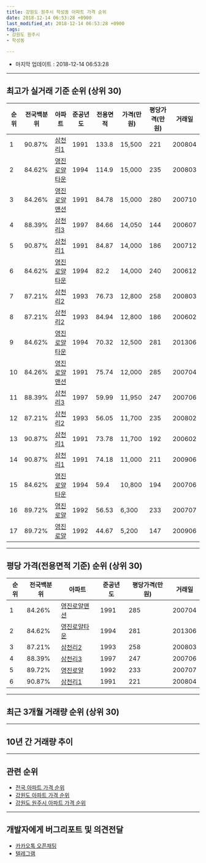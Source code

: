 ```yaml
---
title: 강원도 원주시 학성동 아파트 가격 순위
date: 2018-12-14 06:53:28 +0900
last_modified_at: 2018-12-14 06:53:28 +0900
tags:
- 강원도 원주시
- 학성동

---
```


* 마지막 업데이트 : 2018-12-14 06:53:28

---

## 최고가 실거래 기준 순위 (상위 30)


|순위|전국백분위|아파트|준공년도|전용면적|가격(만원)|평당가격(만원)|거래일|
|---|---|---|---|---|---|---|---|
|1|90.87%|[삼천리1](https://search.naver.com/search.naver?query=%EA%B0%95%EC%9B%90%EB%8F%84+%EC%9B%90%EC%A3%BC%EC%8B%9C+%ED%95%99%EC%84%B1%EB%8F%99+%EC%82%BC%EC%B2%9C%EB%A6%AC1)|1991|133.8|15,500|221|200804|
|2|84.62%|[영진로얄타운](https://search.naver.com/search.naver?query=%EA%B0%95%EC%9B%90%EB%8F%84+%EC%9B%90%EC%A3%BC%EC%8B%9C+%ED%95%99%EC%84%B1%EB%8F%99+%EC%98%81%EC%A7%84%EB%A1%9C%EC%96%84%ED%83%80%EC%9A%B4)|1994|114.9|15,000|235|200803|
|3|84.26%|[영진로얄맨션](https://search.naver.com/search.naver?query=%EA%B0%95%EC%9B%90%EB%8F%84+%EC%9B%90%EC%A3%BC%EC%8B%9C+%ED%95%99%EC%84%B1%EB%8F%99+%EC%98%81%EC%A7%84%EB%A1%9C%EC%96%84%EB%A7%A8%EC%85%98)|1991|84.78|15,000|280|200710|
|4|88.39%|[삼천리3](https://search.naver.com/search.naver?query=%EA%B0%95%EC%9B%90%EB%8F%84+%EC%9B%90%EC%A3%BC%EC%8B%9C+%ED%95%99%EC%84%B1%EB%8F%99+%EC%82%BC%EC%B2%9C%EB%A6%AC3)|1997|84.66|14,050|144|200607|
|5|90.87%|[삼천리1](https://search.naver.com/search.naver?query=%EA%B0%95%EC%9B%90%EB%8F%84+%EC%9B%90%EC%A3%BC%EC%8B%9C+%ED%95%99%EC%84%B1%EB%8F%99+%EC%82%BC%EC%B2%9C%EB%A6%AC1)|1991|84.87|14,000|186|200712|
|6|84.62%|[영진로얄타운](https://search.naver.com/search.naver?query=%EA%B0%95%EC%9B%90%EB%8F%84+%EC%9B%90%EC%A3%BC%EC%8B%9C+%ED%95%99%EC%84%B1%EB%8F%99+%EC%98%81%EC%A7%84%EB%A1%9C%EC%96%84%ED%83%80%EC%9A%B4)|1994|82.2|14,000|240|200612|
|7|87.21%|[삼천리2](https://search.naver.com/search.naver?query=%EA%B0%95%EC%9B%90%EB%8F%84+%EC%9B%90%EC%A3%BC%EC%8B%9C+%ED%95%99%EC%84%B1%EB%8F%99+%EC%82%BC%EC%B2%9C%EB%A6%AC2)|1993|76.73|12,800|258|200803|
|8|87.21%|[삼천리2](https://search.naver.com/search.naver?query=%EA%B0%95%EC%9B%90%EB%8F%84+%EC%9B%90%EC%A3%BC%EC%8B%9C+%ED%95%99%EC%84%B1%EB%8F%99+%EC%82%BC%EC%B2%9C%EB%A6%AC2)|1993|84.94|12,800|186|200602|
|9|84.62%|[영진로얄타운](https://search.naver.com/search.naver?query=%EA%B0%95%EC%9B%90%EB%8F%84+%EC%9B%90%EC%A3%BC%EC%8B%9C+%ED%95%99%EC%84%B1%EB%8F%99+%EC%98%81%EC%A7%84%EB%A1%9C%EC%96%84%ED%83%80%EC%9A%B4)|1994|70.32|12,500|281|201306|
|10|84.26%|[영진로얄맨션](https://search.naver.com/search.naver?query=%EA%B0%95%EC%9B%90%EB%8F%84+%EC%9B%90%EC%A3%BC%EC%8B%9C+%ED%95%99%EC%84%B1%EB%8F%99+%EC%98%81%EC%A7%84%EB%A1%9C%EC%96%84%EB%A7%A8%EC%85%98)|1991|75.74|12,000|285|200704|
|11|88.39%|[삼천리3](https://search.naver.com/search.naver?query=%EA%B0%95%EC%9B%90%EB%8F%84+%EC%9B%90%EC%A3%BC%EC%8B%9C+%ED%95%99%EC%84%B1%EB%8F%99+%EC%82%BC%EC%B2%9C%EB%A6%AC3)|1997|59.99|11,950|247|200706|
|12|87.21%|[삼천리2](https://search.naver.com/search.naver?query=%EA%B0%95%EC%9B%90%EB%8F%84+%EC%9B%90%EC%A3%BC%EC%8B%9C+%ED%95%99%EC%84%B1%EB%8F%99+%EC%82%BC%EC%B2%9C%EB%A6%AC2)|1993|56.05|11,700|235|200802|
|13|90.87%|[삼천리1](https://search.naver.com/search.naver?query=%EA%B0%95%EC%9B%90%EB%8F%84+%EC%9B%90%EC%A3%BC%EC%8B%9C+%ED%95%99%EC%84%B1%EB%8F%99+%EC%82%BC%EC%B2%9C%EB%A6%AC1)|1991|73.78|11,700|192|200602|
|14|90.87%|[삼천리1](https://search.naver.com/search.naver?query=%EA%B0%95%EC%9B%90%EB%8F%84+%EC%9B%90%EC%A3%BC%EC%8B%9C+%ED%95%99%EC%84%B1%EB%8F%99+%EC%82%BC%EC%B2%9C%EB%A6%AC1)|1991|74.18|11,000|211|200906|
|15|84.62%|[영진로얄타운](https://search.naver.com/search.naver?query=%EA%B0%95%EC%9B%90%EB%8F%84+%EC%9B%90%EC%A3%BC%EC%8B%9C+%ED%95%99%EC%84%B1%EB%8F%99+%EC%98%81%EC%A7%84%EB%A1%9C%EC%96%84%ED%83%80%EC%9A%B4)|1994|59.4|10,800|194|200706|
|16|89.72%|[영진로얄](https://search.naver.com/search.naver?query=%EA%B0%95%EC%9B%90%EB%8F%84+%EC%9B%90%EC%A3%BC%EC%8B%9C+%ED%95%99%EC%84%B1%EB%8F%99+%EC%98%81%EC%A7%84%EB%A1%9C%EC%96%84)|1992|56.53|6,300|233|200707|
|17|89.72%|[영진로얄](https://search.naver.com/search.naver?query=%EA%B0%95%EC%9B%90%EB%8F%84+%EC%9B%90%EC%A3%BC%EC%8B%9C+%ED%95%99%EC%84%B1%EB%8F%99+%EC%98%81%EC%A7%84%EB%A1%9C%EC%96%84)|1992|44.67|5,200|147|200906|


---

## 평당 가격(전용면적 기준) 순위 (상위 30)


|순위|전국백분위|아파트|준공년도|평당가격(만원)|거래일|
|---|---|---|---|---|---|
|1|84.26%|[영진로얄맨션](https://search.naver.com/search.naver?query=%EA%B0%95%EC%9B%90%EB%8F%84+%EC%9B%90%EC%A3%BC%EC%8B%9C+%ED%95%99%EC%84%B1%EB%8F%99+%EC%98%81%EC%A7%84%EB%A1%9C%EC%96%84%EB%A7%A8%EC%85%98)|1991|285|200704|
|2|84.62%|[영진로얄타운](https://search.naver.com/search.naver?query=%EA%B0%95%EC%9B%90%EB%8F%84+%EC%9B%90%EC%A3%BC%EC%8B%9C+%ED%95%99%EC%84%B1%EB%8F%99+%EC%98%81%EC%A7%84%EB%A1%9C%EC%96%84%ED%83%80%EC%9A%B4)|1994|281|201306|
|3|87.21%|[삼천리2](https://search.naver.com/search.naver?query=%EA%B0%95%EC%9B%90%EB%8F%84+%EC%9B%90%EC%A3%BC%EC%8B%9C+%ED%95%99%EC%84%B1%EB%8F%99+%EC%82%BC%EC%B2%9C%EB%A6%AC2)|1993|258|200803|
|4|88.39%|[삼천리3](https://search.naver.com/search.naver?query=%EA%B0%95%EC%9B%90%EB%8F%84+%EC%9B%90%EC%A3%BC%EC%8B%9C+%ED%95%99%EC%84%B1%EB%8F%99+%EC%82%BC%EC%B2%9C%EB%A6%AC3)|1997|247|200706|
|5|89.72%|[영진로얄](https://search.naver.com/search.naver?query=%EA%B0%95%EC%9B%90%EB%8F%84+%EC%9B%90%EC%A3%BC%EC%8B%9C+%ED%95%99%EC%84%B1%EB%8F%99+%EC%98%81%EC%A7%84%EB%A1%9C%EC%96%84)|1992|233|200707|
|6|90.87%|[삼천리1](https://search.naver.com/search.naver?query=%EA%B0%95%EC%9B%90%EB%8F%84+%EC%9B%90%EC%A3%BC%EC%8B%9C+%ED%95%99%EC%84%B1%EB%8F%99+%EC%82%BC%EC%B2%9C%EB%A6%AC1)|1991|221|200804|


---

## 최근 3개월 거래량 순위 (상위 30)


<div style="width:100%;">
    <canvas id="deal_count_ranking" height="250"></canvas>
</div>


<script>
new Chart(document.getElementById("deal_count_ranking"), {
    type: 'horizontalBar',
    data: {
        labels: ['삼천리1', '삼천리2', '삼천리3', '영진로얄'],
        datasets: [{
            label: '실거래 수',
            data: [2, 1, 1, 1],
            borderColor: "rgba(255, 0, 128, 1)",
            backgroundColor: "rgba(255, 0, 128, 0.5)",
            fill: false,
        }]
    },
    options: {
        responsive: true,
        title: {
            display: true,
            text: '최근 3개월 거래량 순위'
        },
        tooltips: {
            mode: 'index',
            intersect: false,
            callbacks: {
                title: function(tooltipItems, data) {
                    return "실거래 수:";
                },
                label: function(tooltipItem, data) {
                    return data.labels[tooltipItem.index] + ": " + tooltipItem.xLabel;
                }
            }
        },
        hover: {
            mode: 'nearest',
            intersect: true
        },
        scales: {
            xAxes: [{
                display: true,
                scaleLabel: {
                    display: true,
                    labelString: '실거래 수'
                },
                ticks: {
                    suggestedMin: 0,
                }
            }],
            yAxes: [{
                display: true,
                ticks: {
                    autoSkip: false,
                    callback: function(value, index, values) {
                        if (value.length > 15)
                            return value.substr(0, 13) + "...";
                        else
                            return value;
                    }
                },
                scaleLabel: {
                    display: false,
                }
            }]
        }
    }
});

</script>


---

## 10년 간 거래량 추이


<div style="width:100%;">
    <canvas id="deal_progress" height="250"></canvas>
</div>

<script>
new Chart(document.getElementById("deal_progress"), {
    type: 'line',
    data: {
        labels: ['200812','200901','200902','200903','200904','200905','200906','200907','200908','200909','200910','200911','200912','201001','201002','201003','201004','201005','201006','201007','201008','201009','201010','201011','201012','201101','201102','201103','201104','201105','201106','201107','201108','201109','201110','201111','201112','201201','201202','201203','201204','201205','201206','201207','201208','201209','201210','201211','201212','201301','201302','201303','201304','201305','201306','201307','201308','201309','201310','201311','201312','201401','201402','201403','201404','201405','201406','201407','201408','201409','201410','201411','201412','201501','201502','201503','201504','201505','201506','201507','201508','201509','201510','201511','201512','201601','201602','201603','201604','201605','201606','201607','201608','201609','201610','201611','201612','201701','201702','201703','201704','201705','201706','201707','201708','201709','201710','201711','201712','201801','201802','201803','201804','201805','201806','201807','201808','201809','201810','201811','201812'],
        datasets: [{
            label: '실거래 수',
            pointRadius: 1,
            data: [2, 2, 4, 2, 4, 5, 12, 3, 4, 6, 9, 1, 2, 3, 4, 13, 9, 5, 2, 3, 1, 5, 4, 3, 4, 7, 9, 4, 14, 9, 6, 16, 10, 12, 11, 2, 6, 4, 6, 7, 5, 5, 5, 5, 3, 8, 4, 4, 4, 3, 7, 5, 5, 5, 7, 4, 7, 8, 7, 3, 3, 3, 13, 6, 6, 7, 10, 7, 7, 8, 7, 2, 4, 5, 4, 10, 6, 9, 4, 11, 3, 7, 10, 9, 5, 4, 4, 7, 5, 3, 9, 9, 4, 9, 6, 2, 3, 2, 7, 4, 7, 6, 2, 9, 7, 3, 3, 2, 2, 2, 3, 4, 2, 3, 3, 3, 3, 5, 5, 0, 0],
            borderColor: "rgba(255, 201, 14, 1)",
            backgroundColor: "rgba(255, 201, 14, 0.5)",
            fill: true,
        }]
    },
    options: {
        responsive: true,
        title: {
            display: true,
            text: '10년간 거래량 추이'
        },
        tooltips: {
            mode: 'index',
            intersect: false,
        },
        hover: {
            mode: 'nearest',
            intersect: true
        },
        scales: {
            xAxes: [{
                display: true,
                scaleLabel: {
                    display: true,
                    labelString: '년/월'
                }
            }],
            yAxes: [{
                display: true,
                ticks: {
                    suggestedMin: 0,
                },
                scaleLabel: {
                    display: true,
                    labelString: '실거래 수'
                }
            }]
        }
    }
});

</script>


---

## 관련 순위

- [전국 아파트 가격 순위](https://inasie.github.io/apt-ranking/전국)
- [강원도 아파트 가격 순위](https://inasie.github.io/apt-ranking/강원도)
- [강원도 원주시 아파트 가격 순위](https://inasie.github.io/apt-ranking/강원도-원주시)


---

## 개발자에게 버그리포트 및 의견전달

- [카카오톡 오픈채팅](https://open.kakao.com/o/gLJUAP4)
- [텔레그램](https://t.me/inasie)

